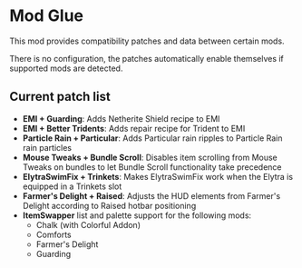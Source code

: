 # Mod Glue

This mod provides compatibility patches and data between certain mods.

There is no configuration, the patches automatically enable themselves if supported mods are detected.

## Current patch list

- **EMI + Guarding**: Adds Netherite Shield recipe to EMI
- **EMI + Better Tridents**: Adds repair recipe for Trident to EMI
- **Particle Rain + Particular**: Adds Particular rain ripples to Particle Rain rain particles
- **Mouse Tweaks + Bundle Scroll**: Disables item scrolling from Mouse Tweaks on bundles to let Bundle Scroll functionality take precedence
- **ElytraSwimFix + Trinkets**: Makes ElytraSwimFix work when the Elytra is equipped in a Trinkets slot
- **Farmer's Delight + Raised**: Adjusts the HUD elements from Farmer's Delight according to Raised hotbar positioning
- **ItemSwapper** list and palette support for the following mods:
  - Chalk (with Colorful Addon)
  - Comforts
  - Farmer's Delight
  - Guarding